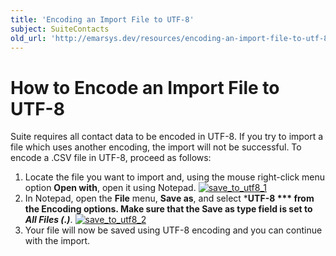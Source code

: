 ```yaml
---
title: 'Encoding an Import File to UTF-8'
subject: SuiteContacts
old_url: 'http://emarsys.dev/resources/encoding-an-import-file-to-utf-8/'
---
```


How to Encode an Import File to UTF-8
=====================================

 Suite requires all contact data to be encoded in UTF-8. If you try to import a file which uses another encoding, the import will not be successful. To encode a .CSV file in UTF-8, proceed as follows:

1. Locate the file you want to import and, using the mouse right-click menu option **Open with**, open it using Notepad. [![save_to_utf8_1](/assets/images/save_to_utf8_1-1024x207.png)](/assets/images/save_to_utf8_1.png)
2. In Notepad, open the **File** menu, **Save as**, and select ***UTF-8 *** from the **Encoding** options. Make sure that the **Save as type** field is set to ***All Files (*.*)***. [![save_to_utf8_2](/assets/images/save_to_utf8_2.png)](/assets/images/save_to_utf8_2.png)
3. Your file will now be saved using UTF-8 encoding and you can continue with the import.